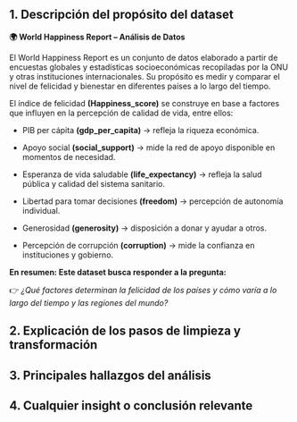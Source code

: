 ## 1. Descripción del propósito del dataset
**🌍 World Happiness Report – Análisis de Datos**

El World Happiness Report es un conjunto de datos elaborado a partir de encuestas globales y estadísticas socioeconómicas recopiladas por la ONU y otras instituciones internacionales.
Su propósito es medir y comparar el nivel de felicidad y bienestar en diferentes países a lo largo del tiempo.

El índice de felicidad **(Happiness_score)** se construye en base a factores que influyen en la percepción de calidad de vida, entre ellos:

- PIB per cápita **(gdp_per_capita)** → refleja la riqueza económica.

- Apoyo social **(social_support)** → mide la red de apoyo disponible en momentos de necesidad.

- Esperanza de vida saludable **(life_expectancy)** → refleja la salud pública y calidad del sistema sanitario.

- Libertad para tomar decisiones **(freedom)** → percepción de autonomía individual.

- Generosidad **(generosity)** → disposición a donar y ayudar a otros.

- Percepción de corrupción **(corruption)** → mide la confianza en instituciones y gobierno.

**En resumen:
Este dataset busca responder a la pregunta:**

👉 *¿Qué factores determinan la felicidad de los países y cómo varía a lo largo del tiempo y las regiones del mundo?*

## 2. Explicación de los pasos de limpieza y transformación

## 3. Principales hallazgos del análisis

## 4. Cualquier insight o conclusión relevante  